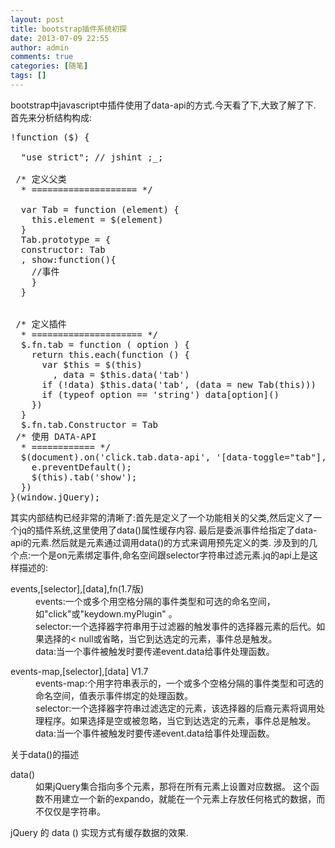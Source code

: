 ```yaml
---
layout: post
title: bootstrap插件系统初探
date: 2013-07-09 22:55
author: admin
comments: true
categories: [随笔]
tags: []
---
```

bootstrap中javascript中插件使用了data-api的方式.今天看了下,大致了解了下.
首先来分析结构构成:
<pre>
!function ($) {

  "use strict"; // jshint ;_;

 /* 定义父类
  * ==================== */

  var Tab = function (element) {
    this.element = $(element)
  }
  Tab.prototype = {
  constructor: Tab
  , show:function(){
  	//事件
  	}
  }


 /* 定义插件
  * ===================== */
  $.fn.tab = function ( option ) {
    return this.each(function () {
      var $this = $(this)
        , data = $this.data('tab')
      if (!data) $this.data('tab', (data = new Tab(this)))
      if (typeof option == 'string') data[option]()
    })
  }
  $.fn.tab.Constructor = Tab
 /* 使用 DATA-API
  * ============ */
  $(document).on('click.tab.data-api', '[data-toggle="tab"], [data-toggle="pill"]', function (e) {
    e.preventDefault();
    $(this).tab('show');
  })
}(window.jQuery);
</pre>

其实内部结构已经非常的清晰了:首先是定义了一个功能相关的父类,然后定义了一个jq的插件系统,这里使用了data()属性缓存内容.
最后是委派事件给指定了data-api的元素.然后就是元素通过调用data()的方式来调用预先定义的类.
涉及到的几个点:一个是on元素绑定事件,命名空间跟selector字符串过滤元素.jq的api上是这样描述的:
<dl>
	<dt>events,[selector],[data],fn(1.7版)</dt>
	<dd>events:一个或多个用空格分隔的事件类型和可选的命名空间，如"click"或"keydown.myPlugin" 。
</dd>
<dd>selector:一个选择器字符串用于过滤器的触发事件的选择器元素的后代。如果选择的< null或省略，当它到达选定的元素，事件总是触发。
</dd>
<dd>data:当一个事件被触发时要传递event.data给事件处理函数。</dd>
</dl>
<dl><dt>events-map,[selector],[data] V1.7 </dt>
<dd>events-map:个用字符串表示的，一个或多个空格分隔的事件类型和可选的命名空间，值表示事件绑定的处理函数。</dd>
<dd>selector:一个选择器字符串过滤选定的元素，该选择器的后裔元素将调用处理程序。如果选择是空或被忽略，当它到达选定的元素，事件总是触发。</dd>
<dd>data:当一个事件被触发时要传递event.data给事件处理函数。</dd>
</dl>
<p>关于data()的描述</p>
<dl><dt>data()</dt>
<dd>如果jQuery集合指向多个元素，那将在所有元素上设置对应数据。 这个函数不用建立一个新的expando，就能在一个元素上存放任何格式的数据，而不仅仅是字符串。
</dd>
</dl>
jQuery 的 data () 实现方式有缓存数据的效果.
